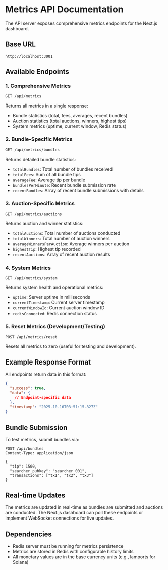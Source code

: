 # Metrics API Documentation

The API server exposes comprehensive metrics endpoints for the Next.js dashboard.

## Base URL
```
http://localhost:3001
```

## Available Endpoints

### 1. Comprehensive Metrics
```
GET /api/metrics
```
Returns all metrics in a single response:
- Bundle statistics (total, fees, averages, recent bundles)
- Auction statistics (total auctions, winners, highest tips)
- System metrics (uptime, current window, Redis status)

### 2. Bundle-Specific Metrics
```
GET /api/metrics/bundles
```
Returns detailed bundle statistics:
- `totalBundles`: Total number of bundles received
- `totalFees`: Sum of all bundle tips
- `averageFee`: Average tip per bundle
- `bundlesPerMinute`: Recent bundle submission rate
- `recentBundles`: Array of recent bundle submissions with details

### 3. Auction-Specific Metrics
```
GET /api/metrics/auctions
```
Returns auction and winner statistics:
- `totalAuctions`: Total number of auctions conducted
- `totalWinners`: Total number of auction winners
- `averageWinnersPerAuction`: Average winners per auction
- `highestTip`: Highest tip recorded
- `recentAuctions`: Array of recent auction results

### 4. System Metrics
```
GET /api/metrics/system
```
Returns system health and operational metrics:
- `uptime`: Server uptime in milliseconds
- `currentTimestamp`: Current server timestamp
- `currentWindowId`: Current auction window ID
- `redisConnected`: Redis connection status

### 5. Reset Metrics (Development/Testing)
```
POST /api/metrics/reset
```
Resets all metrics to zero (useful for testing and development).

## Example Response Format

All endpoints return data in this format:
```json
{
  "success": true,
  "data": {
    // Endpoint-specific data
  },
  "timestamp": "2025-10-16T03:51:15.827Z"
}
```

## Bundle Submission

To test metrics, submit bundles via:
```
POST /api/bundles
Content-Type: application/json

{
  "tip": 1500,
  "searcher_pubkey": "searcher_001",
  "transactions": ["tx1", "tx2", "tx3"]
}
```

## Real-time Updates

The metrics are updated in real-time as bundles are submitted and auctions are conducted. The Next.js dashboard can poll these endpoints or implement WebSocket connections for live updates.

## Dependencies

- Redis server must be running for metrics persistence
- Metrics are stored in Redis with configurable history limits
- All monetary values are in the base currency units (e.g., lamports for Solana)
